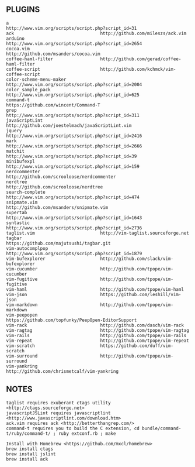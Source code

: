 PLUGINS
---
    a                                   http://www.vim.org/scripts/script.php?script_id=31  
    ack                                 http://github.com/mileszs/ack.vim  
    arduino                             http://www.vim.org/scripts/script.php?script_id=2654  
    cocoa.vim                           http://github.com/msanders/cocoa.vim  
    coffee-haml-filter                  http://github.com/gerad/coffee-haml-filter  
    coffee-script                       http://github.com/kchmck/vim-coffee-script  
    color-scheme-menu-maker             http://www.vim.org/scripts/script.php?script_id=2004  
    color_sample_pack                   http://www.vim.org/scripts/script.php?script_id=625  
    command-t                           https://github.com/wincent/Command-T  
    grep                                http://www.vim.org/scripts/script.php?script_id=311  
    javaScriptLint                      http://github.com/joestelmach/javaScriptLint.vim  
    jquery                              http://www.vim.org/scripts/script.php?script_id=2416  
    mark                                http://www.vim.org/scripts/script.php?script_id=2666
    matchit                             http://www.vim.org/scripts/script.php?script_id=39  
    minibufexpl                         http://www.vim.org/scripts/script.php?script_id=159  
    nerdcommenter                       http://github.com/scrooloose/nerdcommenter  
    nerdtree                            http://github.com/scrooloose/nerdtree  
    search-complete                     http://www.vim.org/scripts/script.php?script_id=474  
    snipmate.vim                        http://github.com/msanders/snipmate.vim  
    supertab                            http://www.vim.org/scripts/script.php?script_id=1643  
    syntastic                           http://www.vim.org/scripts/script.php?script_id=2736  
    taglist.vim                         http://vim-taglist.sourceforge.net  
    tagbar                              https://github.com/majutsushi/tagbar.git  
    vim-autocomplpop                    http://www.vim.org/scripts/script.php?script_id=1879  
    vim-bufexplorer                     http://github.com/slack/vim-bufexplorer  
    vim-cucumber                        http://github.com/tpope/vim-cucumber  
    vim-fugitive                        http://github.com/tpope/vim-fugitive  
    vim-haml                            http://github.com/tpope/vim-haml  
    vim-json                            https://github.com/leshill/vim-json  
    vim-markdown                        http://github.com/tpope/vim-markdown  
    vim-peepopen                        https://github.com/topfunky/PeepOpen-EditorSupport  
    vim-rack                            http://github.com/dasch/vim-rack  
    vim-ragtag                          http://github.com/tpope/vim-ragtag  
    vim-rails                           http://github.com/tpope/vim-rails  
    vim-repeat                          http://github.com/tpope/vim-repeat  
    vim-scratch                         https://github.com/duff/vim-scratch  
    vim-surround                        http://github.com/tpope/vim-surround  
    vim-yankring                        http://github.com/chrismetcalf/vim-yankring  

NOTES
---
    taglist requires exuberant ctags utility <http://ctags.sourceforge.net>
    javascriptJSLint requires javascriptlint <http://www.javascriptlint.com/download.htm>
    ack.vim requires ack <http://betterthangrep.com/>
    command-t requires you to build the C extension, cd bundle/command-t/ruby/command-t/ ; ruby extconf.rb ; make
    
    Install with Homebrew <https://github.com/mxcl/homebrew>
    brew install ctags
    brew install jslint
    brew install ack
